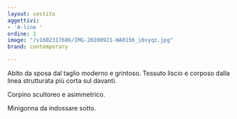 ```yaml
---
layout: vestito
aggettivi:
- 'A-line '
ordine: 1
image: "/v1602317686/IMG-20200921-WA0156_i6syqz.jpg"
brand: contemporary

---
```

Abito da sposa dal taglio moderno e grintoso. Tessuto liscio e corposo dalla linea strutturata più corta sul davanti.

Corpino scultoreo e asimmetrico.

Minigonna da indossare sotto.